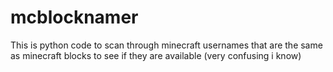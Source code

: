 # mcblocknamer
This is python code to scan through minecraft usernames that are the same as minecraft blocks to see if they are available (very confusing i know)
